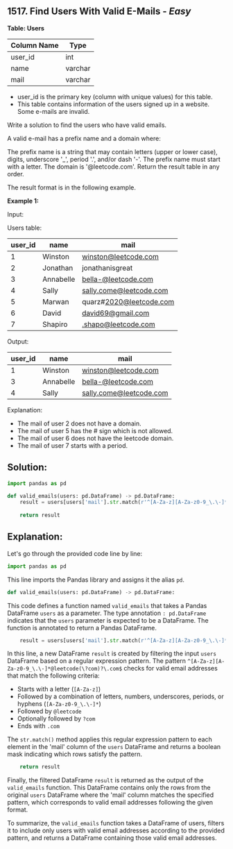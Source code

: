 ## 1517. Find Users With Valid E-Mails - *Easy*

**Table: Users**

| Column Name   | Type    |
|---------------|---------|
| user_id       | int     |
| name          | varchar |
| mail          | varchar |

* user_id is the primary key (column with unique values) for this table.
* This table contains information of the users signed up in a website. Some e-mails are invalid.

Write a solution to find the users who have valid emails.

A valid e-mail has a prefix name and a domain where:

The prefix name is a string that may contain letters (upper or lower case), digits, underscore '_', period '.', and/or dash '-'. The prefix name must start with a letter.
The domain is '@leetcode.com'.
Return the result table in any order.

The result format is in the following example.

**Example 1:**

Input: 

Users table:

| user_id | name      | mail                    |
|---------|-----------|-------------------------|
| 1       | Winston   | winston@leetcode.com    |
| 2       | Jonathan  | jonathanisgreat         |
| 3       | Annabelle | bella-@leetcode.com     |
| 4       | Sally     | sally.come@leetcode.com |
| 5       | Marwan    | quarz#2020@leetcode.com |
| 6       | David     | david69@gmail.com       |
| 7       | Shapiro   | .shapo@leetcode.com     |

Output: 

| user_id | name      | mail                    |
|---------|-----------|-------------------------|
| 1       | Winston   | winston@leetcode.com    |
| 3       | Annabelle | bella-@leetcode.com     |
| 4       | Sally     | sally.come@leetcode.com |

Explanation: 
* The mail of user 2 does not have a domain.
* The mail of user 5 has the # sign which is not allowed.
* The mail of user 6 does not have the leetcode domain.
* The mail of user 7 starts with a period.

## **Solution:**

```python
import pandas as pd

def valid_emails(users: pd.DataFrame) -> pd.DataFrame:
    result = users[users['mail'].str.match(r'^[A-Za-z][A-Za-z0-9_\.\-]*@leetcode(\?com)?\.com$')]
    
    return result
```

## Explanation:

Let's go through the provided code line by line:

```python
import pandas as pd
```
This line imports the Pandas library and assigns it the alias `pd`.

```python
def valid_emails(users: pd.DataFrame) -> pd.DataFrame:
```
This code defines a function named `valid_emails` that takes a Pandas DataFrame `users` as a parameter. The type annotation `: pd.DataFrame` indicates that the `users` parameter is expected to be a DataFrame. The function is annotated to return a Pandas DataFrame.

```python
    result = users[users['mail'].str.match(r'^[A-Za-z][A-Za-z0-9_\.\-]*@leetcode(\?com)?\.com$')]
```
In this line, a new DataFrame `result` is created by filtering the input `users` DataFrame based on a regular expression pattern. The pattern `^[A-Za-z][A-Za-z0-9_\.\-]*@leetcode(\?com)?\.com$` checks for valid email addresses that match the following criteria:
- Starts with a letter (`[A-Za-z]`)
- Followed by a combination of letters, numbers, underscores, periods, or hyphens (`[A-Za-z0-9_\.\-]*`)
- Followed by `@leetcode`
- Optionally followed by `?com`
- Ends with `.com`

The `str.match()` method applies this regular expression pattern to each element in the 'mail' column of the `users` DataFrame and returns a boolean mask indicating which rows satisfy the pattern.

```python
    return result
```
Finally, the filtered DataFrame `result` is returned as the output of the `valid_emails` function. This DataFrame contains only the rows from the original `users` DataFrame where the 'mail' column matches the specified pattern, which corresponds to valid email addresses following the given format.

To summarize, the `valid_emails` function takes a DataFrame of users, filters it to include only users with valid email addresses according to the provided pattern, and returns a DataFrame containing those valid email addresses.
